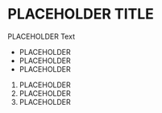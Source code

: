 # PLACEHOLDER TITLE 
PLACEHOLDER Text

- PLACEHOLDER 
- PLACEHOLDER
- PLACEHOLDER

1. PLACEHOLDER
2. PLACEHOLDER
3. PLACEHOLDER
